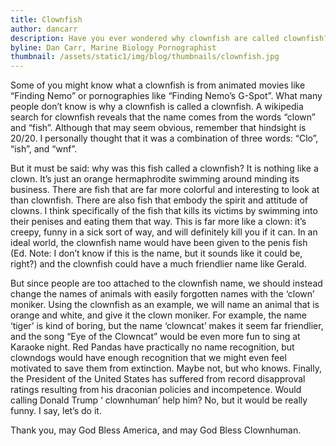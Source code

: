 ```yaml
---
title: Clownfish 
author: dancarr
description: Have you ever wondered why clownfish are called clownfish? Do you also watch pornography? Is your life a complete mess? 
byline: Dan Carr, Marine Biology Pornographist
thumbnail: /assets/static1/img/blog/thumbnails/clownfish.jpg
---
```


Some of you might know what a clownfish is from 
animated movies like “Finding Nemo” or pornographies like 
“Finding Nemo’s G-Spot”. What 
many people don’t know is why a clownfish 
is called a clownfish. A wikipedia search for clownfish 
reveals that the name comes from the words “clown” 
and “fish”. Although that may seem obvious,
remember that hindsight is 20/20. I 
personally thought that it was a combination of three words:
“Clo”, “ish”, and “wnf”.

But it must be said: why was this fish 
called a clownfish? It is nothing like a clown.
It’s just an orange hermaphrodite swimming around 
minding its business. There are fish that are far 
more colorful and interesting to look at than clownfish. 
There are also fish that embody the spirit and attitude 
of clowns. I think specifically of the fish that 
kills its victims by swimming into their penises and eating 
them that way. This is far more like a 
clown: it’s creepy, funny in a 
sick sort of way, and will definitely kill you 
if it can. In an ideal world, the 
clownfish name would have been given to the penis fish 
(Ed. Note: I don’t know 
if this is the name, but it sounds like 
it could be, right?) and the clownfish could 
have a much friendlier name like Gerald.

But since people are too attached to the clownfish name,
 we should instead change the names of animals with 
easily forgotten names with the ‘clown’ moniker. 
Using the clownfish as an example, we will name 
an animal that is orange and white, and give 
it the clown moniker. For example, the name 
‘tiger’ is kind of boring, but the 
name ‘clowncat’ makes it seem far friendlier, 
and the song “Eye of the Clowncat” would 
be even more fun to sing at Karaoke night. 
Red Pandas have practically no name recognition, but clowndogs 
would have enough recognition that we might even feel motivated 
to save them from extinction. Maybe not, but 
who knows. Finally, the President of the United 
States has suffered from record disapproval ratings resulting from his 
draconian policies and incompetence. Would calling Donald Trump ‘
clownhuman’ help him? No, but it would 
be really funny. I say, let’s 
do it.

Thank you, may God Bless 
America, and may God Bless Clownhuman.
